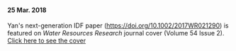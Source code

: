 #### 25 Mar. 2018
Yan's next-generation IDF paper (<a href="https://doi.org/10.1002/2017WR021290">https://doi.org/10.1002/2017WR021290</a>) is featured on <em>Water Resources Research</em> journal cover (Volume 54 Issue 2). <a href="https://agupubs.onlinelibrary.wiley.com/doi/epdf/10.1002/wrcr.22864">Click here to see the cover </a>
